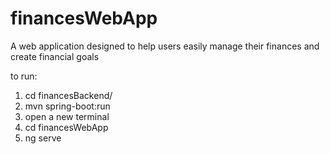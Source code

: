 # financesWebApp
A web application designed to help users easily manage their finances and create financial goals

to run: 
1. cd financesBackend/
2. mvn spring-boot:run
3. open a new terminal 
4. cd financesWebApp
5. ng serve




